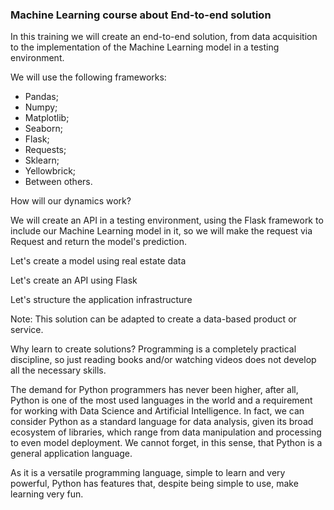 ### Machine Learning course about End-to-end solution

In this training we will create an end-to-end solution, from data acquisition to the implementation of the Machine Learning model in a testing environment.

We will use the following frameworks:

- Pandas;
- Numpy;
- Matplotlib;
- Seaborn;
- Flask;
- Requests;
- Sklearn;
- Yellowbrick;
- Between others.

How will our dynamics work?

We will create an API in a testing environment, using the Flask framework to include our Machine Learning model in it, so we will make the request via Request and return the model's prediction.



Let's create a model using real estate data

Let's create an API using Flask

Let's structure the application infrastructure

Note: This solution can be adapted to create a data-based product or service.



Why learn to create solutions?
Programming is a completely practical discipline, so just reading books and/or watching videos does not develop all the necessary skills.

The demand for Python programmers has never been higher, after all, Python is one of the most used languages ​​in the world and a requirement for working with Data Science and Artificial Intelligence. In fact, we can consider Python as a standard language for data analysis, given its broad ecosystem of libraries, which range from data manipulation and processing to even model deployment. We cannot forget, in this sense, that Python is a general application language.

As it is a versatile programming language, simple to learn and very powerful, Python has features that, despite being simple to use, make learning very fun.
